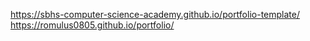 https://sbhs-computer-science-academy.github.io/portfolio-template/
https://romulus0805.github.io/portfolio/
